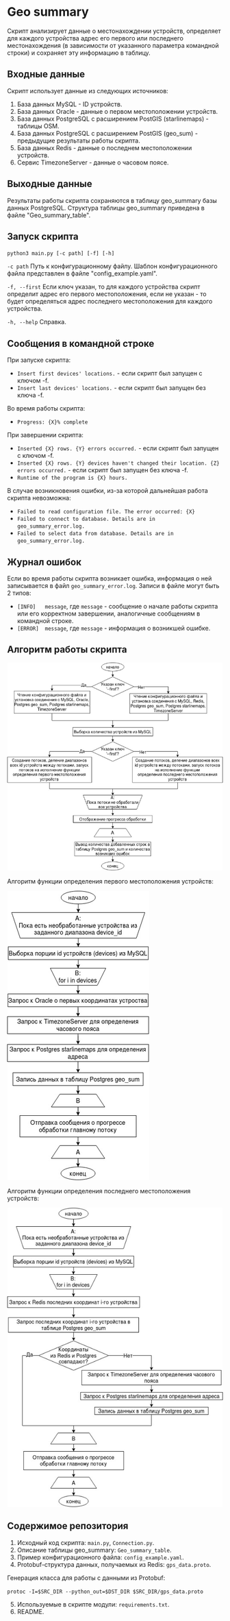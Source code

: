 # Geo summary

Скрипт анализирует данные о местонахождении устройств, определяет для каждого устройства адрес его первого или последнего местонахождения (в зависимости от указанного параметра командной строки) и сохраняет эту информацию в таблицу.

## Входные данные

Скрипт использует данные из следующих источников:
1. База данных MySQL - ID устройств.
2. База данных Oracle - данные о первом местоположении устройств.
3. База данных PostgreSQL с расширением PostGIS (starlinemaps) - таблицы OSM.
4. База данных PostgreSQL с расширением PostGIS (geo_sum) - предыдущие результаты работы скрипта.
5. База данных Redis - данные о последнем местоположении устройств.
6. Сервис TimezoneServer - данные о часовом поясе.

## Выходные данные

Результаты работы скрипта сохраняются в таблицу geo_summary базы данных PostgreSQL. Структура таблицы geo_summary приведена в файле "Geo_summary_table".

## Запуск скрипта

`python3 main.py [-c path] [-f] [-h]`

`-c path`	Путь к конфигурационному файлу. Шаблон конфигурационного файла представлен в файле "config_example.yaml".

`-f, --first`	Если ключ указан, то для каждого устройства скрипт определит адрес его первого местоположения, если не указан - то будет определяться адрес последнего местоположения для каждого устройства.

`-h, --help`	Справка.

## Сообщения в командной строке

При запуске скрипта:
- `Insert first devices' locations.` - если скрипт был запущен с ключом -f.
- `Insert last devices' locations.` - если скрипт был запущен без ключа -f.

Во время работы скрипта:

- `Progress: {X}% complete`

При завершении скрипта:
- `Inserted {X} rows. {Y} errors occurred.` - если скрипт был запущен с ключом -f.
- `Inserted {X} rows. {Y} devices haven't changed their location. {Z} errors occurred.` - если скрипт был запущен без ключа -f.
- `Runtime of the program is {X} hours.`

В случае возникновения ошибки, из-за которой дальнейшая работа скрипта невозможна:
- `Failed to read configuration file. The error occurred: {X}`
- `Failed to connect to database. Details are in geo_summary_error.log.`
- `Failed to select data from database. Details are in geo_summary_error.log.`

## Журнал ошибок

Если во время работы скрипта возникает ошибка, информация о ней записывается в файл `geo_summary_error.log`. Записи в файле могут быть 2 типов:

- `[INFO]	message`, где `message` - сообщение о начале работы скрипта или его корректном завершении, аналогичные сообщениям в командной строке.
- `[ERROR]	message`, где `message` - информация о возникшей ошибке.

## Алгоритм работы скрипта
![](https://github.com/DaryaPanarina/geo_summary/raw/master/Algorithm.jpg)



Алгоритм функции определения первого местоположения устройств:

![](https://github.com/DaryaPanarina/geo_summary/raw/master/First_loc_check_algorithm.jpg)



Алгоритм функции определения последнего местоположения устройств:

![](https://github.com/DaryaPanarina/geo_summary/raw/master/Last_loc_check_algorithm.jpg)

## Содержимое репозитория

1. Исходный код скрипта: `main.py`, `Connection.py`.
2. Описание таблицы geo_summary: `Geo_summary_table`.
3. Пример конфигурационного файла: `config_example.yaml`.
4. Protobuf-структура данных, получаемых из Redis: `gps_data.proto`.
	
  Генерация класса для работы с данными из Protobuf:
  
  `protoc -I=$SRC_DIR --python_out=$DST_DIR $SRC_DIR/gps_data.proto`
  
5. Используемые в скрипте модули: `requirements.txt`.
6. README.
